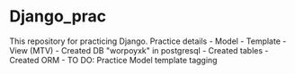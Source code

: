 # Django_prac
This repository for practicing Django. 
Practice details - Model - Template - View (MTV) - Created DB "worpoyxk" in postgresql
                                                     - Created tables
						     - Created ORM
						     - TO DO: Practice Model template tagging
